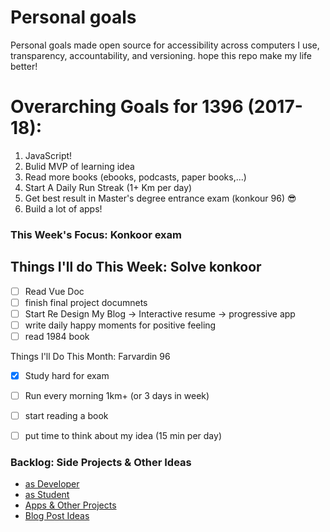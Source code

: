 # Personal goals
Personal goals made open source for accessibility across computers I use, transparency, accountability, and versioning. hope this repo make my life better!

# Overarching Goals for 1396 (2017-18):

1. JavaScript!
2. ‌Bulid MVP of learning idea
3. Read more books (ebooks, podcasts, paper books,...)
4. Start A Daily Run Streak (1+ Km per day)
5. Get best result in Master's degree entrance exam  (konkour 96) 😎
6. Build a lot of apps!

### This Week's Focus:  **Konkoor exam**
## Things I'll do This Week: Solve konkoor
 
- [ ] Read Vue Doc 
- [ ] finish final project documnets
- [ ] Start Re Design My Blog -> Interactive resume -> progressive app 
- [ ] write daily happy moments for positive feeling
- [ ] read 1984 book

Things I'll Do This Month: Farvardin 96

- [x] Study hard for exam
- [ ] Run every morning 1km+ (or 3 days in week)
- [ ] start reading a book
- [ ] put time to think about my idea (15 min per day)


### Backlog: Side Projects & Other Ideas
- [as Developer](https://github.com/mmdsharifi/personal-goals/blob/master/asDveloper.md)
- [as Student](https://github.com/mmdsharifi/personal-goals/blob/master/asStudent.md)
- [Apps & Other Projects](https://github.com/mmdsharifi/personal-goals/blob/master/ideas-and-misc/app-ideas.md)
- [Blog Post Ideas](https://github.com/mmdsharifi/personal-goals/blob/master/ideas-and-misc/blog-ideas.md)

